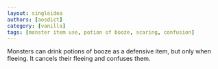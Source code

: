 ```yaml
---
layout: singleidea
authors: [aosdict]
category: [vanilla]
tags: [monster item use, potion of booze, scaring, confusion]
---
```

Monsters can drink potions of booze as a defensive item, but only when fleeing. It cancels their fleeing and confuses them.

